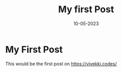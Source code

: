 ﻿---
title: "My first Post"
date: "10-05-2023"
description: "My new post example"
tags: ["foss", "Blog"]
---

# My First Post

This would be the first post on https://vivekkj.codes/


